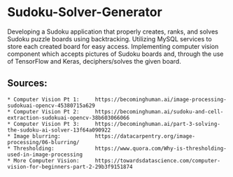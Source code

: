 # Sudoku-Solver-Generator

Developing a Sudoku application that properly creates, ranks, and solves Sudoku puzzle boards using backtracking. Utilizing MySQL services to store each created board for easy access. Implementing computer vision component which accepts pictures of Sudoku boards and, through the use of TensorFlow and Keras, deciphers/solves the given board.

## Sources:
    * Computer Vision Pt 1:     https://becominghuman.ai/image-processing-sudokuai-opencv-45380715a629
    * Computer Vision Pt 2:     https://becominghuman.ai/sudoku-and-cell-extraction-sudokuai-opencv-38b603066066
    * Computer Vision Pt 3:     https://becominghuman.ai/part-3-solving-the-sudoku-ai-solver-13f64a090922
    * Image blurring:           https://datacarpentry.org/image-processing/06-blurring/
    * Thresholding:             https://www.quora.com/Why-is-thresholding-used-in-image-processing
    * More Computer Vision:     https://towardsdatascience.com/computer-vision-for-beginners-part-2-29b3f9151874

